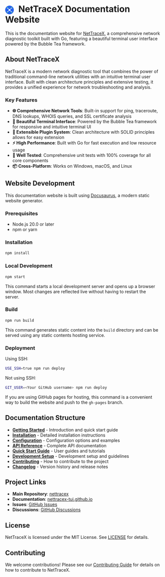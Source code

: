 # <img src="https://raw.githubusercontent.com/nettracex/website/refs/heads/main/static/img/favicon.svg" alt="NetTraceX Logo" width="28" style="vertical-align: middle; margin-right: 8px;"> NetTraceX Documentation Website

This is the documentation website for [NetTraceX](https://github.com/nettracex/nettracex-tui), a comprehensive network diagnostic toolkit built with Go, featuring a beautiful terminal user interface powered by the Bubble Tea framework.

## About NetTraceX

NetTraceX is a modern network diagnostic tool that combines the power of traditional command-line network utilities with an intuitive terminal user interface. Built with clean architecture principles and extensive testing, it provides a unified experience for network troubleshooting and analysis.

### Key Features

- **🌐 Comprehensive Network Tools**: Built-in support for ping, traceroute, DNS lookups, WHOIS queries, and SSL certificate analysis
- **🎨 Beautiful Terminal Interface**: Powered by the Bubble Tea framework for responsive and intuitive terminal UI
- **🔧 Extensible Plugin System**: Clean architecture with SOLID principles allows for easy extension
- **⚡ High Performance**: Built with Go for fast execution and low resource usage
- **🧪 Well Tested**: Comprehensive unit tests with 100% coverage for all core components
- **📦 Cross-Platform**: Works on Windows, macOS, and Linux

## Website Development

This documentation website is built using [Docusaurus](https://docusaurus.io/), a modern static website generator.

### Prerequisites

- Node.js 20.0 or later
- npm or yarn

### Installation

```bash
npm install
```

### Local Development

```bash
npm start
```

This command starts a local development server and opens up a browser window. Most changes are reflected live without having to restart the server.

### Build

```bash
npm run build
```

This command generates static content into the `build` directory and can be served using any static contents hosting service.

### Deployment

Using SSH:

```bash
USE_SSH=true npm run deploy
```

Not using SSH:

```bash
GIT_USER=<Your GitHub username> npm run deploy
```

If you are using GitHub pages for hosting, this command is a convenient way to build the website and push to the `gh-pages` branch.

## Documentation Structure

- **[Getting Started](./docs/intro.md)** - Introduction and quick start guide
- **[Installation](./docs/installation.md)** - Detailed installation instructions
- **[Configuration](./docs/configuration.md)** - Configuration options and examples
- **[API Reference](./docs/api/overview.md)** - Complete API documentation
- **[Quick Start Guide](./docs/guides/quick-start.md)** - User guides and tutorials
- **[Development Setup](./docs/development/setup.md)** - Development setup and guidelines
- **[Contributing](./docs/guides/contributing.md)** - How to contribute to the project
- **[Changelog](./docs/changelog.md)** - Version history and release notes

## Project Links

- **Main Repository**: [nettracex](https://github.com/nettracex/nettracex-tui)
- **Documentation**: [nettracex-tui.github.io](https://nettracex.net)
- **Issues**: [GitHub Issues](https://github.com/nettracex/nettracex-tui/issues)
- **Discussions**: [GitHub Discussions](https://github.com/nettracex/nettracex-tui/discussions)

## License

NetTraceX is licensed under the MIT License. See [LICENSE](https://github.com/nettracex/nettracex-tui/blob/main/LICENSE) for details.

## Contributing

We welcome contributions! Please see our [Contributing Guide](./docs/guides/contributing.md) for details on how to contribute to NetTraceX.

